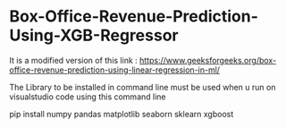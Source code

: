 # Box-Office-Revenue-Prediction-Using-XGB-Regressor
It is a modified version of this link : https://www.geeksforgeeks.org/box-office-revenue-prediction-using-linear-regression-in-ml/ 

The Library to be installed in command line must be used when u run on visualstudio code using this command line 

pip install numpy pandas matplotlib seaborn sklearn xgboost 
